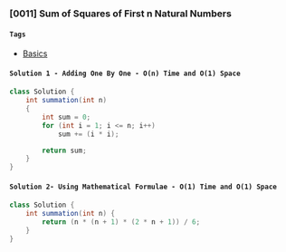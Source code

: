 ### [0011] Sum of Squares of First n Natural Numbers

#### `Tags`
- [Basics](../01-basics.md)

#### `Solution 1 - Adding One By One - O(n) Time and O(1) Space`
```java
class Solution {
    int summation(int n)
    {
        int sum = 0;
        for (int i = 1; i <= n; i++)
            sum += (i * i);

        return sum;
    }
}
```

#### `Solution 2- Using Mathematical Formulae - O(1) Time and O(1) Space`
```java
class Solution {
    int summation(int n) {
        return (n * (n + 1) * (2 * n + 1)) / 6;
    }
}
```
